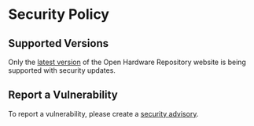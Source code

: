 <!--
SPDX-FileCopyrightText: 2025 CERN (home.cern)

SPDX-License-Identifier: CC-BY-SA-4.0+
-->

# Security Policy

## Supported Versions

Only the [latest version](https://github.com/OHWR/ohwr.org/releases/latest)
of the Open Hardware Repository website is being supported with security
updates.

## Report a Vulnerability

To report a vulnerability, please create a
[security advisory](https://github.com/OHWR/ohwr.org/security/advisories).
